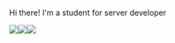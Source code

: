 Hi there! I'm a student for server developer 

  

<img src="https://img.shields.io/badge/springboot-6DB33F?style=for-the-badge&logo=Python&logoColor=white"><img src="https://img.shields.io/badge/mysql-4479A1?style=for-the-badge&logo=Python&logoColor=white"><img src="https://img.shields.io/badge/amazonec2-FF9900?style=for-the-badge&logo=Python&logoColor=white">
